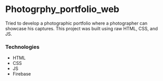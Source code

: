 # Photogrphy_portfolio_web
Tried to develop a photographic portfolio where a photographer can showcase his captures. This project was built using raw HTML, CSS, and JS.
### Technologies
- HTML
- CSS
- JS
- Firebase
